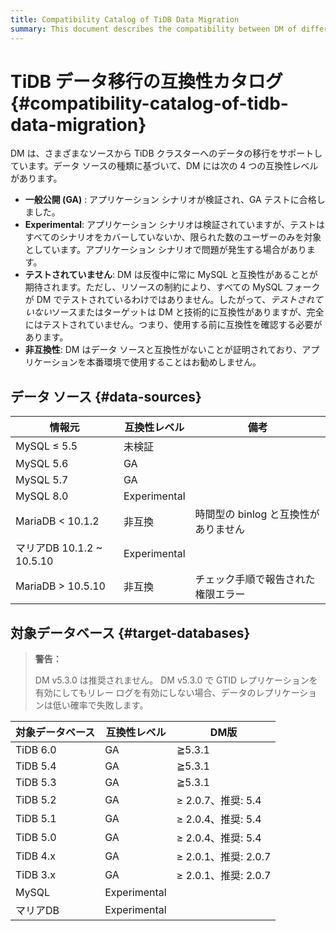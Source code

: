 ```yaml
---
title: Compatibility Catalog of TiDB Data Migration
summary: This document describes the compatibility between DM of different versions and upstream/downstream databases.
---
```


# TiDB データ移行の互換性カタログ {#compatibility-catalog-of-tidb-data-migration}

DM は、さまざまなソースから TiDB クラスターへのデータの移行をサポートしています。データ ソースの種類に基づいて、DM には次の 4 つの互換性レベルがあります。

-   **一般公開 (GA)** : アプリケーション シナリオが検証され、GA テストに合格しました。
-   **Experimental**: アプリケーション シナリオは検証されていますが、テストはすべてのシナリオをカバーしていないか、限られた数のユーザーのみを対象としています。アプリケーション シナリオで問題が発生する場合があります。
-   **テストされていません**: DM は反復中に常に MySQL と互換性があることが期待されます。ただし、リソースの制約により、すべての MySQL フォークが DM でテストされているわけではありません。したがって、*テストされていない*ソースまたはターゲットは DM と技術的に互換性がありますが、完全にはテストされていません。つまり、使用する前に互換性を確認する必要があります。
-   **非互換性**: DM はデータ ソースと互換性がないことが証明されており、アプリケーションを本番環境で使用することはお勧めしません。

## データ ソース {#data-sources}

| 情報元                    | 互換性レベル       | 備考                     |
| ---------------------- | ------------ | ---------------------- |
| MySQL ≤ 5.5            | 未検証          |                        |
| MySQL 5.6              | GA           |                        |
| MySQL 5.7              | GA           |                        |
| MySQL 8.0              | Experimental |                        |
| MariaDB &lt; 10.1.2    | 非互換          | 時間型の binlog と互換性がありません |
| マリアDB 10.1.2 ~ 10.5.10 | Experimental |                        |
| MariaDB &gt; 10.5.10   | 非互換          | チェック手順で報告された権限エラー      |

## 対象データベース {#target-databases}

> **警告：**
>
> DM v5.3.0 は推奨されません。 DM v5.3.0 で GTID レプリケーションを有効にしてもリレー ログを有効にしない場合、データのレプリケーションは低い確率で失敗します。

| 対象データベース | 互換性レベル       | DM版               |
| -------- | ------------ | ----------------- |
| TiDB 6.0 | GA           | ≧5.3.1            |
| TiDB 5.4 | GA           | ≧5.3.1            |
| TiDB 5.3 | GA           | ≧5.3.1            |
| TiDB 5.2 | GA           | ≥ 2.0.7、推奨: 5.4   |
| TiDB 5.1 | GA           | ≥ 2.0.4、推奨: 5.4   |
| TiDB 5.0 | GA           | ≥ 2.0.4、推奨: 5.4   |
| TiDB 4.x | GA           | ≥ 2.0.1、推奨: 2.0.7 |
| TiDB 3.x | GA           | ≥ 2.0.1、推奨: 2.0.7 |
| MySQL    | Experimental |                   |
| マリアDB    | Experimental |                   |
